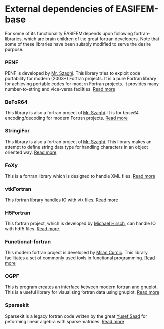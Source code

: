 # External dependencies of EASIFEM-base

For some of its functionality EASIFEM depends upon following fortran-libraries, which are brain children of the great fortran developers. Note that some of these libraries have been suitably modified to serve the desire purpose.

### PENF

PENF is developed  by [Mr. Szaghi](https://github.com/szaghi). This library tries to exploit code portability for modern (2003+) Fortran projects. It is a pure Fortran library for achieving portable codes for modern Fortran projects. It  provides many number-to-string and vice-versa facilities. [Read more](https://github.com/szaghi/PENF/tree/master/src)

### BeFoR64

This library is also a fortran project of [Mr. Szaghi](https://github.com/szaghi). It is for *base64* encoding/decoding for modern Fortran projects. [Read more](https://github.com/szaghi/BeFoR64)

### StringiFor

This library is also a fortran project of [Mr. Szaghi](https://github.com/szaghi). This library makes an attempt to define string data type for handling characters in an object oriented way.  [Read more](https://github.com/szaghi/StringiFor)

### FoXy

This is a fortran library which is designed to handle XML files. [Read more](https://github.com/Fortran-FOSS-Programmers/FoXy)

### vtkFortran

This fortran library handles IO with vtk files. [Read more](https://github.com/szaghi/VTKFortran)

### H5Fortran

This fortran project, which is developed by [Michael Hirsch](https://github.com/scivision), can handle IO with hdf5 files. [Read more](https://github.com/geospace-code/h5fortran.git).

### Functional-fortran

This modern fortran project is developed by [Milan Curcic](https://github.com/milancurcic). This library facilitates a set of commonly used tools in functional programming. [Read more](https://github.com/wavebitscientific/functional-fortran)

### OGPF

This is program creates an interface between modern fortran and gnuplot. This is a useful library for visualising fortran data using gnuplot. [Read more](https://github.com/kookma/ogpf)

### Sparsekit

Sparsekit is a legacy fortran code written by the great [Yusef Saad](https://en.wikipedia.org/wiki/Yousef_Saad) for peforming linear algebra with sparse matrices. [Read more](https://www-users.cs.umn.edu/~saad/software/SPARSKIT/)